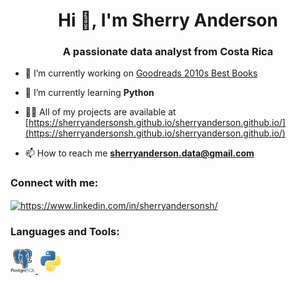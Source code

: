
<h1 align="center">Hi 👋, I'm Sherry Anderson</h1>
<h3 align="center">A passionate data analyst from Costa Rica</h3>

- 🔭 I’m currently working on [Goodreads 2010s Best Books](https://github.com/sherryandersonsh/BestBooksof2010s)

- 🌱 I’m currently learning **Python**

- 👨‍💻 All of my projects are available at [https://sherryandersonsh.github.io/sherryanderson.github.io/](https://sherryandersonsh.github.io/sherryanderson.github.io/)

- 📫 How to reach me **sherryanderson.data@gmail.com**

<h3 align="left">Connect with me:</h3>
<p align="left">
<a href="https://linkedin.com/in/https://www.linkedin.com/in/sherryandersonsh/" target="blank"><img align="center" src="https://raw.githubusercontent.com/rahuldkjain/github-profile-readme-generator/master/src/images/icons/Social/linked-in-alt.svg" alt="https://www.linkedin.com/in/sherryandersonsh/" height="30" width="40" /></a>
</p>

<h3 align="left">Languages and Tools:</h3>
<p align="left"> <a href="https://www.postgresql.org" target="_blank"> <img src="https://raw.githubusercontent.com/devicons/devicon/master/icons/postgresql/postgresql-original-wordmark.svg" alt="postgresql" width="40" height="40"/> </a> <a href="https://www.python.org" target="_blank"> <img src="https://raw.githubusercontent.com/devicons/devicon/master/icons/python/python-original.svg" alt="python" width="40" height="40"/> </a> </p>

